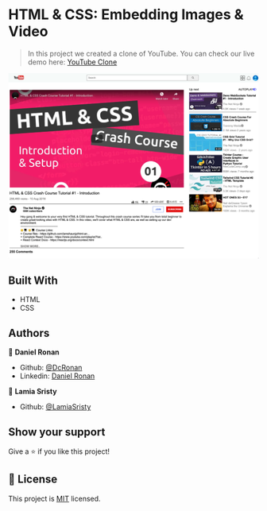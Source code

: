 # HTML & CSS: Embedding Images & Video 

> In this project we created a clone of YouTube. You can check our live demo here: [YouTube Clone](https://raw.githack.com/DcRonan/YouTube/master/index.html)

<img src="images/youtube-clone-home.png">

## Built With

- HTML
- CSS

## Authors

👤 **Daniel Ronan**

- Github: [@DcRonan](https://github.com/DcRonan)
- Linkedin: [Daniel Ronan](https://www.linkedin.com/in/danronan10/)

👤 **Lamia Sristy**

- Github: [@LamiaSristy](https://github.com/LamiaSristy)

## Show your support

Give a ⭐️ if you like this project!

## 📝 License

This project is [MIT](lic.url) licensed.
